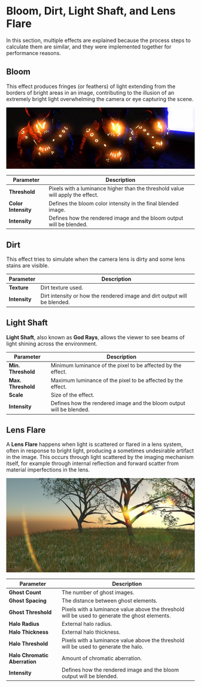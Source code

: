 # Bloom, Dirt, Light Shaft, and Lens Flare

In this section, multiple effects are explained because the process steps to calculate them are similar, and they were implemented together for performance reasons.

## Bloom

This effect produces fringes (or feathers) of light extending from the borders of bright areas in an image, contributing to the illusion of an extremely bright light overwhelming the camera or eye capturing the scene.

![Bloom](images/bloom.jpg)

| Parameter        | Description                                                                 |
| ---------------- | --------------------------------------------------------------------------- |
| **Threshold**    | Pixels with a luminance higher than the threshold value will apply the effect. |
| **Color Intensity** | Defines the bloom color intensity in the final blended image.                 |
| **Intensity**    | Defines how the rendered image and the bloom output will be blended.         |

## Dirt

This effect tries to simulate when the camera lens is dirty and some lens stains are visible.

| Parameter      | Description                                              |
| -------------- | -------------------------------------------------------- |
| **Texture**    | Dirt texture used.                                       |
| **Intensity**  | Dirt intensity or how the rendered image and dirt output will be blended. |

## Light Shaft

**Light Shaft**, also known as **God Rays**, allows the viewer to see beams of light shining across the environment.

| Parameter       | Description                                                         |
| --------------- | ------------------------------------------------------------------- |
| **Min. Threshold** | Minimum luminance of the pixel to be affected by the effect.         |
| **Max. Threshold** | Maximum luminance of the pixel to be affected by the effect.         |
| **Scale**       | Size of the effect.                                                 |
| **Intensity**   | Defines how the rendered image and the bloom output will be blended. |

## Lens Flare

A **Lens Flare** happens when light is scattered or flared in a lens system, often in response to bright light, producing a sometimes undesirable artifact in the image. This occurs through light scattered by the imaging mechanism itself, for example through internal reflection and forward scatter from material imperfections in the lens.

![Lens Flare](images/lensFlare.jpg)

| Parameter               | Description                                                                   |
| ----------------------- | ----------------------------------------------------------------------------- |
| **Ghost Count**         | The number of ghost images.                                                   |
| **Ghost Spacing**       | The distance between ghost elements.                                          |
| **Ghost Threshold**     | Pixels with a luminance value above the threshold will be used to generate the ghost elements. |
| **Halo Radius**         | External halo radius.                                                         |
| **Halo Thickness**      | External halo thickness.                                                      |
| **Halo Threshold**      | Pixels with a luminance value above the threshold will be used to generate the halo. |
| **Halo Chromatic Aberration** | Amount of chromatic aberration.                                              |
| **Intensity**           | Defines how the rendered image and the bloom output will be blended.           |